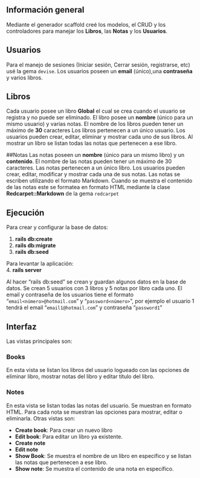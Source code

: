 ## Información general
Mediante el generador scaffold creé los modelos, el CRUD y los controladores para manejar los **Libros**, las **Notas** y los **Usuarios**.

## Usuarios
Para el manejo de sesiones (Iniciar sesión, Cerrar sesión, registrarse, etc) usé la gema `devise`. Los usuarios poseen un **email** (único),una **contraseña** y varios libros. 

## Libros
Cada usuario posee un libro **Global** el cual se crea cuando el usuario se registra y no puede ser eliminado. El libro posee un **nombre** (único para un mismo usuario) y varias notas.  El nombre de los libros pueden tener un máximo de **30** caracteres 
Los libros pertenecen a un único usuario.
Los usuarios pueden crear, editar, eliminar y mostrar cada uno de sus libros. Al mostrar un libro se listan todas las notas que pertenecen a ese libro.

##Notas
Las notas poseen un **nombre** (único para un mismo libro) y un **contenido**. El nombre de las notas pueden tener un máximo de 30 caracteres.
Las notas pertenecen a un único libro.
Los usuarios pueden crear, editar, modificar y mostrar cada una de sus notas. Las notas se escriben utilizando el formato Markdown. Cuando se muestra el contenido de las notas este se formatea en formato HTML mediante la clase **Redcarpet::Markdown** de la gema `redcarpet` 

## Ejecución
Para crear y configurar la base de datos:
1. **rails db:create**
2. **rails db:migrate** 
3. **rails db:seed** 

Para levantar la aplicación:  
4. **rails server**

Al hacer “rails db:seed” se crean y guardan algunos datos en la base de datos. Se crean 5 usuarios con 3 libros y 5 notas por libro cada uno. El email y contraseña de los usuarios tiene el formato “`email<número>@hotmail.com`” y “`password<número>`”, por ejemplo el usuario 1 tendrá el email “`email1@hotmail.com`” y contraseña “`password1`”

## Interfaz
Las vistas principales son:
### Books 
En esta vista se listan los libros del usuario logueado con las opciones de eliminar libro, mostrar notas del libro y editar título del libro.
### Notes
En esta vista se listan todas las notas del usuario. Se muestran en formato HTML. Para cada nota se muestran las opciones para mostrar, editar o eliminarla.
Otras vistas son:
* **Create book**: Para crear un nuevo libro
* **Edit book**: Para editar un libro ya existente.
* **Create note**
* **Edit note**
* **Show Book**: Se muestra el nombre de un libro en específico y se listan las notas que pertenecen a ese libro.
* **Show note**: Se muestra el contenido de una nota en específico.
